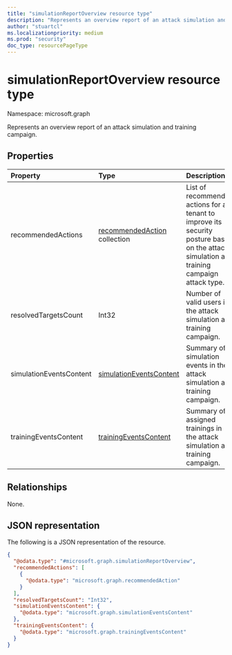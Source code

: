 ```yaml
---
title: "simulationReportOverview resource type"
description: "Represents an overview report of an attack simulation and training campaign."
author: "stuartcl"
ms.localizationpriority: medium
ms.prod: "security"
doc_type: resourcePageType
---
```


# simulationReportOverview resource type

Namespace: microsoft.graph

Represents an overview report of an attack simulation and training campaign.

## Properties
|Property|Type|Description|
|:---|:---|:---|
|recommendedActions|[recommendedAction](../resources/recommendedaction.md) collection|List of recommended actions for a tenant to improve its security posture based on the attack simulation and training campaign attack type.|
|resolvedTargetsCount|Int32|Number of valid users in the attack simulation and training campaign.|
|simulationEventsContent|[simulationEventsContent](../resources/simulationeventscontent.md)|Summary of simulation events in the attack simulation and training campaign.|
|trainingEventsContent|[trainingEventsContent](../resources/trainingeventscontent.md)|Summary of assigned trainings in the attack simulation and training campaign.|

## Relationships
None.

## JSON representation
The following is a JSON representation of the resource.
<!-- {
  "blockType": "resource",
  "@odata.type": "microsoft.graph.simulationReportOverview"
}
-->
``` json
{
  "@odata.type": "#microsoft.graph.simulationReportOverview",
  "recommendedActions": [
    {
      "@odata.type": "microsoft.graph.recommendedAction"
    }
  ],
  "resolvedTargetsCount": "Int32",
  "simulationEventsContent": {
    "@odata.type": "microsoft.graph.simulationEventsContent"
  },
  "trainingEventsContent": {
    "@odata.type": "microsoft.graph.trainingEventsContent"
  }
}
```
